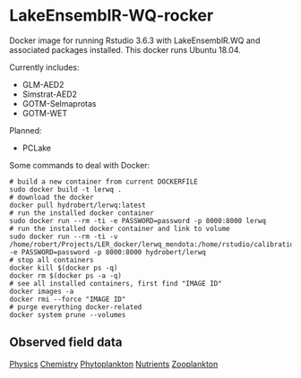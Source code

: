 # LakeEnsemblR-WQ-rocker
Docker image for running Rstudio 3.6.3 with LakeEnsemblR.WQ and associated packages installed. This docker runs Ubuntu 18.04.

Currently includes:
- GLM-AED2
- Simstrat-AED2
- GOTM-Selmaprotas
- GOTM-WET  

Planned:
- PCLake

Some commands to deal with Docker:
```{r gh-run, eval =FALSE}
# build a new container from current DOCKERFILE
sudo docker build -t lerwq .
# download the docker
docker pull hydrobert/lerwq:latest
# run the installed docker container
sudo docker run --rm -ti -e PASSWORD=password -p 8000:8000 lerwq
# run the installed docker container and link to volume
sudo docker run --rm -ti -v /home/robert/Projects/LER_docker/lerwq_mendota:/home/rstudio/calibration -e PASSWORD=password -p 8000:8000 hydrobert/lerwq
# stop all containers
docker kill $(docker ps -q)
docker rm $(docker ps -a -q)
# see all installed containers, first find "IMAGE ID"
docker images -a
docker rmi --force "IMAGE ID"
# purge everything docker-related
docker system prune --volumes
```

## Observed field data
[Physics](https://portal.edirepository.org/nis/mapbrowse?packageid=knb-lter-ntl.29.34)
[Chemistry](https://portal.edirepository.org/nis/mapbrowse?packageid=knb-lter-ntl.2.36)
[Phytoplankton](https://portal.edirepository.org/nis/mapbrowse?packageid=knb-lter-ntl.88.31)
[Nutrients](https://portal.edirepository.org/nis/mapbrowse?packageid=knb-lter-ntl.1.57)
[Zooplankton](https://portal.edirepository.org/nis/mapbrowse?packageid=knb-lter-ntl.90.33)
